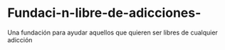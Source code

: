 # Fundaci-n-libre-de-adicciones-
Una fundación para ayudar aquellos que quieren ser libres de cualquier adicción 
